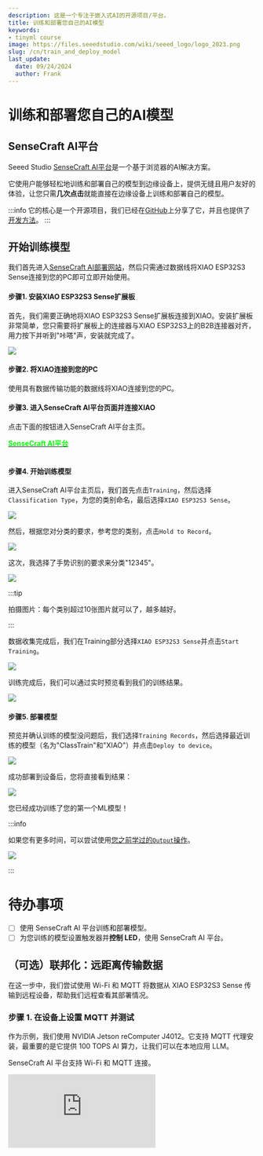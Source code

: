 ```yaml
---
description: 这是一个专注于嵌入式AI的开源项目/平台。
title: 训练和部署您自己的AI模型
keywords:
- tinyml course
image: https://files.seeedstudio.com/wiki/seeed_logo/logo_2023.png
slug: /cn/train_and_deploy_model
last_update:
  date: 09/24/2024
  author: Frank
---
```


# 训练和部署您自己的AI模型

## SenseCraft AI平台

Seeed Studio [SenseCraft AI平台](https://sensecraft.seeed.cc/ai/#/model)是一个基于浏览器的AI解决方案。

它使用户能够轻松地训练和部署自己的模型到边缘设备上，提供无缝且用户友好的体验，让您只需**几次点击**就能直接在边缘设备上训练和部署自己的模型。

:::info
它的核心是一个开源项目，我们已经在[GitHub](https://github.com/Seeed-Studio/ModelAssistant)上分享了它，并且也提供了[开发方法](/cn/ModelAssistant_Introduce_Overview)。
:::

## 开始训练模型

我们首先进入[SenseCraft AI部署网站](https://sensecraft.seeed.cc/ai/#/device/local?time=1724577953974)，然后只需通过数据线将XIAO ESP32S3 Sense连接到您的PC即可立即开始使用。

#### 步骤1. 安装XIAO ESP32S3 Sense扩展板

首先，我们需要正确地将XIAO ESP32S3 Sense扩展板连接到XIAO。安装扩展板非常简单，您只需要将扩展板上的连接器与XIAO ESP32S3上的B2B连接器对齐，用力按下并听到"咔嗒"声，安装就完成了。

<div style={{textAlign:'center'}}><img src="https://files.seeedstudio.com/wiki/SeeedStudio-XIAO-ESP32S3/img/61.gif" style={{width:500, height:'auto'}}/></div>


#### 步骤2. 将XIAO连接到您的PC

使用具有数据传输功能的数据线将XIAO连接到您的PC。

#### 步骤3. 进入SenseCraft AI平台页面并连接XIAO

点击下面的按钮进入SenseCraft AI平台主页。

<div class="get_one_now_container" style={{textAlign: 'center'}}>
	<a class="get_one_now_item" href="https://sensecraft.seeed.cc/ai/#/home" target="_blank" rel="noopener noreferrer"><strong><span><font color={'FFFFFF'} size={"2"}>SenseCraft AI平台</font></span></strong></a>
</div><br />


#### 步骤4. 开始训练模型

进入SenseCraft AI平台主页后，我们首先点击`Training`，然后选择`Classification Type`，为您的类别命名，最后选择`XIAO ESP32S3 Sense`。


<div style={{textAlign:'center'}}><img src="https://files.seeedstudio.com/wiki/tinyml-topic/trainingmodel/1.png" style={{width:800, height:'auto'}}/></div>

然后，根据您对分类的要求，参考您的类别，点击`Hold to Record`。

<div style={{textAlign:'center'}}><img src="https://files.seeedstudio.com/wiki/tinyml-topic/trainingmodel/2.png" style={{width:800, height:'auto'}}/></div>


这次，我选择了手势识别的要求来分类"12345"。

<div style={{textAlign:'center'}}><img src="https://files.seeedstudio.com/wiki/tinyml-topic/trainingmodel/3.png" style={{width:800, height:'auto'}}/></div>

:::tip

拍摄图片：每个类别超过10张图片就可以了，越多越好。

:::


数据收集完成后，我们在Training部分选择`XIAO ESP32S3 Sense`并点击`Start Training`。

<div style={{textAlign:'center'}}><img src="https://files.seeedstudio.com/wiki/tinyml-topic/trainingmodel/4.png" style={{width:800, height:'auto'}}/></div>

训练完成后，我们可以通过实时预览看到我们的训练结果。

<div style={{textAlign:'center'}}><img src="https://files.seeedstudio.com/wiki/tinyml-topic/trainingmodel/5.png" style={{width:800, height:'auto'}}/></div>

#### 步骤5. 部署模型

预览并确认训练的模型没问题后，我们选择`Training Records`，然后选择最近训练的模型（名为"ClassTrain"和"XIAO"）并点击`Deploy to device`。

<div style={{textAlign:'center'}}><img src="https://files.seeedstudio.com/wiki/tinyml-topic/trainingmodel/6.png" style={{width:800, height:'auto'}}/></div>

成功部署到设备后，您将直接看到结果：

<div style={{textAlign:'center'}}><img src="https://files.seeedstudio.com/wiki/tinyml-topic/trainingmodel/7.gif" style={{width:800, height:'auto'}}/></div>

您已经成功训练了您的第一个ML模型！


:::info

如果您有更多时间，可以尝试使用[您之前学过的`Output`操作](https://wiki.seeedstudio.com/cn/sscma/#2-sensecraft-triggers---do-a-simple-feedback-action)。

<div style={{textAlign:'center'}}><img src="https://files.seeedstudio.com/wiki/tinyml-topic/trainingmodel/8.png" style={{width:800, height:'auto'}}/></div>

:::

# 待办事项
- [ ] 使用 SenseCraft AI 平台训练和部署模型。
- [ ] 为您训练的模型设置触发器并**控制 LED**，使用 SenseCraft AI 平台。

## （可选）联邦化：远距离传输数据

在这一步中，我们尝试使用 Wi-Fi 和 MQTT 将数据从 XIAO ESP32S3 Sense 传输到远程设备，帮助我们远程查看其部署情况。

### 步骤 1. 在设备上设置 MQTT 并测试

作为示例，我们使用 NVIDIA Jetson reComputer J4012。它支持 MQTT 代理安装，最重要的是它提供 100 TOPS AI 算力，让我们可以在本地应用 LLM。

SenseCraft AI 平台支持 Wi-Fi 和 MQTT 连接。

<iframe width={800} height={480} src="https://www.youtube.com/embed/-KAyUHzRxHc" title="Unboxing & Plug in reComputer J4012 - Powered by NVIDIA Jetson Orin NX" frameBorder={0} allow="accelerometer; autoplay; clipboard-write; encrypted-media; gyroscope; picture-in-picture; web-share" referrerPolicy="strict-origin-when-cross-origin" allowFullScreen />

首先我们需要安装 MQTT 代理（Mosquitto），然后尝试设置 MQTT 服务器。

```
sudo apt-get update
sudo apt-get install mosquitto
```

在 reComputer（Linux）上完成 Mosquitto 安装。

然后运行命令：

```
sudo service mosquitto start
```

启动它。

之后我们可以运行这个命令：

```
sudo service mosquitto status
```

查看它是否已被激活：

![image](https://fabacademy.org/2024/labs/chaihuo/students/matthew-yu/assets/images/mqtt_docusaurus_xiao_1-3919de85499db74b41cf3057bcdfe6bd.png)


:::info
测试：

创建/订阅主题：

```
mosquitto_sub -h localhost -t "LED"
```

发送/发布一些数据：

```
mosquitto_pub -h localhost -t "LED" -m "1"
mosquitto_pub -h localhost -t "LED" -m "test"
```

获得结果，看起来一切正常：

![image](https://fabacademy.org/2024/labs/chaihuo/students/matthew-yu/assets/images/mqtt_docusaurus_xiao_3-281bf87c08ecdb601595625229a7e1df.png)
:::

而 `localhost` 是 `192.168.66.184`（作为 reComputer）：

![image](https://fabacademy.org/2024/labs/chaihuo/students/matthew-yu/assets/images/mqtt_docusaurus_xiao_2-8202adc158ca9aa540a264c288c431ed.jpg)

### 步骤 3. 在 SenseCraft AI 平台上配置 XIAO ESP32S3 Sense

在 SenseCraft AI 平台上，您可以参考"配置"页面：

<div style={{textAlign:'center'}}><img src="https://files.seeedstudio.com/wiki/tinyml-topic/xiao_mqtt_1.png" style={{width:800, height:'auto'}}/></div>

:::info
- SSID：（与您的 MQTT 设备相同的 Wi-Fi 名称）
- Password：（与您的 MQTT 设备相同的 Wi-Fi 密码）
- Encryption：AUTO
- MQTT：Yes
- Host：（您的 MQTT 设备的 IP 地址）
- Port：1883

在这个例子中，MQTT 设备是上面提到的 reComputer。
:::

### 步骤 3. 从 XIAO ESP32S3 Sense 接收数据并显示

在接收部分，您可以使用命令安装客户端：

```
pip install python-sscma
```

这是一个用于 [sscma_micro](https://github.com/Seeed-Studio/sscma_micro) 的集成客户端，它是 [SSCMA](https://github.com/Seeed-Studio/SSCMA) 模型的微控制器服务器。

然后使用以下命令接收数据：

```
sscma.cli client --broker mqtt.broker.com --device device_id 
```

:::info
在这种情况下，`mqtt.broker.com` 是 192.168.66.184，`device_id` 来自 SenseCraft AI 平台上的 XIAO ESP32S3 Sense。
<div style={{textAlign:'center'}}><img src="https://files.seeedstudio.com/wiki/tinyml-topic/xiao_mqtt_2.png" style={{width:300, height:'auto'}}/></div>
:::

### 步骤 4. （即将推出）在一个页面上联邦化多个 XIAO

### 步骤 5. （即将推出）启用 LLM 自动观察来自 XIAO 的图像